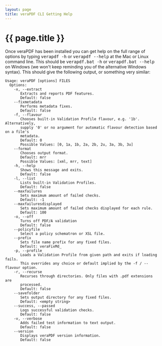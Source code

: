 ```yaml
---
layout: page
title: veraPDF CLI Getting Help
---
```


{{ page.title }}
================
Once veraPDF has been installed you can get help on the full range of options by
typing <kbd>verapdf -h</kbd> or <kbd>verapdf --help</kbd> at the Mac or Linux
command line. This should be <kbd>verapdf.bat -h</kbd> or
<kbd>verapdf.bat --help</kbd> on Windows (we won't keep reminding you of the alternative Windows syntax). This should give the following output, or
something very similar:

    Usage: veraPDF [options] FILES
      Options:
        -x, --extract
           Extracts and reports PDF features.
           Default: false
        --fixmetadata
           Performs metadata fixes.
           Default: false
        -f, --flavour
           Chooses built-in Validation Profile flavour, e.g. '1b'. Alternatively,
           supply '0' or no argument for automatic flavour detection based on a file's
           metadata.
           Default: 0
           Possible Values: [0, 1a, 1b, 2a, 2b, 2u, 3a, 3b, 3u]
        --format
           Chooses output format.
           Default: mrr
           Possible Values: [xml, mrr, text]
        -h, --help
           Shows this message and exits.
           Default: false
        -l, --list
           Lists built-in Validation Profiles.
           Default: false
        --maxfailures
           Sets maximum amount of failed checks.
           Default: -1
        --maxfailuresdisplayed
           Sets maximum amount of failed checks displayed for each rule.
           Default: 100
        -o, --off
           Turns off PDF/A validation
           Default: false
        --policyfile
           Select a policy schematron or XSL file.
        --prefix
           Sets file name prefix for any fixed files.
           Default: veraFixMd_
        -p, --profile
           Loads a Validation Profile from given path and exits if loading fails.
           This overrides any choice or default implied by the -f / --flavour option.
        -r, --recurse
           Recurses through directories. Only files with .pdf extensions are
           processed.
           Default: false
        --savefolder
           Sets output directory for any fixed files.
           Default: <empty string>
        --success, --passed
           Logs successful validation checks.
           Default: false
        -v, --verbose
           Adds failed test information to text output.
           Default: false
        --version
           Displays veraPDF version information.
           Default: false
